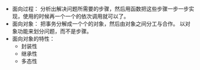 - 面向过程：
     分析出解决问题所需要的步骤，然后用函数把这些步骤一步一步实现，使用的时候再一个一个的依次调用就可以了。
- 面向对象：
    把事务分解成一个个的对象，然后由对象之间分工与合作。
    以对象功能来划分问题，而不是步骤。
- 面向对象的特性：
  + 封装性
  + 继承性
  + 多态性    
